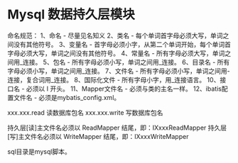 # Mysql 数据持久层模块

命名规范：
1、命名 - 尽量见名知义
2、类名 - 每个单词首字母必须大写，单词之间没有其他符号。
3、变量名 - 首字母必须小字，从第二个单词开始，每个单词首字母必须大写，单词之间没有其他符号。
4、常量名 - 所有字母必须大写，单词之间用_连接。
5、包名 - 所有字母必须小写，单词之间用_连接。
6、目录名 - 所有字母必须小写，单词之间用_连接。
7、文件名 - 所有字母必须小写，单词之间用-连接，复合词用_连接。
8、国际化文件 - 所有字母小字，用_连接语言。
10、接口名 - 必须以 I 开头。
11、Mapper文件名 - 必须与类的主名一样。
12、ibatis配置文件名 - 必须是mybatis_config.xml。

xxx.xxx.read 读数据库包名
xxx.xxx.write 写数据库包名

持久层[读]主文件名必须以 ReadMapper 结尾，即：IXxxxReadMapper
持久层[写]主文件名必须以 WriteMapper 结尾，即：IXxxxWriteMapper

sql目录是mysql脚本。
